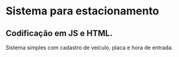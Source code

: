 # Sistema para estacionamento
## Codificação em JS e HTML.
Sistema simples com cadastro de veículo, placa e hora de entrada.



